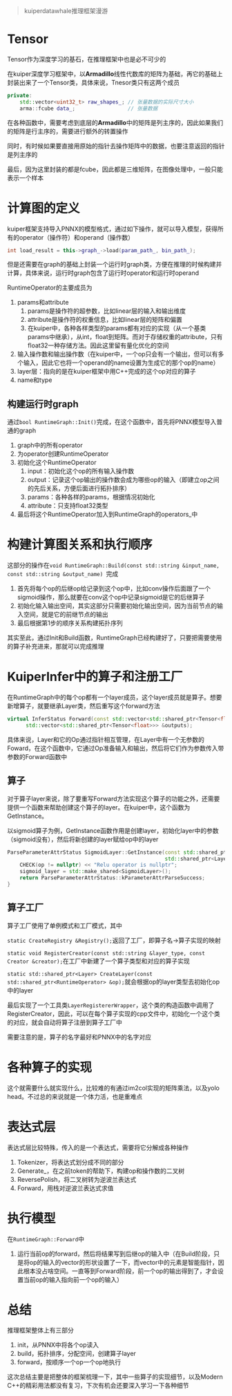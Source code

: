 > kuiperdatawhale推理框架漫游

# Tensor

Tensor作为深度学习的基石，在推理框架中也是必不可少的

在kuiper深度学习框架中，以**Armadillo**线性代数库的矩阵为基础，再它的基础上封装出来了一个Tensor类，具体来说，Tnesor类只有这两个成员

```c++
private:
    std::vector<uint32_t> raw_shapes_; // 张量数据的实际尺寸大小
    arma::fcube data_;                 // 张量数据
```

在各种函数中，需要考虑到底层的**Armadillo**中的矩阵是列主序的，因此如果我们的矩阵是行主序的，需要进行额外的转置操作

同时，有时候如果要直接用原始的指针去操作矩阵中的数据，也要注意返回的指针是列主序的

最后，因为这里封装的都是fcube，因此都是三维矩阵，在图像处理中，一般只能表示一个样本

# 计算图的定义

kuiper框架支持导入PNNX的模型格式，通过如下操作，就可以导入模型，获得所有的operator（操作符）和operand（操作数）

```c++
int load_result = this->graph_->load(param_path_, bin_path_);
```

但是还需要在graph的基础上封装一个运行时graph类，方便在推理的时候构建并计算，具体来说，运行时graph包含了运行时operator和运行时operand

RuntimeOperator的主要成员为

1. params和attribute
   1. params是操作符的超参数，比如linear层的输入和输出维度
   2. attribute是操作符的权重信息，比如linear层的矩阵和偏置
   3. 在kuiper中，各种各样类型的params都有对应的实现（从一个基类params中继承），从int，float到矩阵。而对于存储权重的attribute，只有float32一种存储方法。因此这里留有量化优化的空间
2. 输入操作数和输出操作数（在kuiper中，一个op只会有一个输出，但可以有多个输入，因此它也将一个operand的name设置为生成它的那个op的name）
3. layer层：指向的是在kuiper框架中用C++完成的这个op对应的算子
4. name和type

## 构建运行时graph

通过`bool RuntimeGraph::Init()`完成，在这个函数中，首先将PNNX模型导入普通的graph

1. graph中的所有operator
2. 为operator创建RuntimeOperator
3. 初始化这个RuntimeOperator
   1. input：初始化这个op的所有输入操作数
   2. output：记录这个op输出的操作数会成为哪些op的输入（即建立op之间的先后关系，方便后面进行拓扑排序）
   3. params：各种各样的params，根据情况初始化
   4. attribute：只支持float32类型
4. 最后将这个RuntimeOperator加入到RuntimeGraph的operators_中

# 构建计算图关系和执行顺序

这部分的操作在`void RuntimeGraph::Build(const std::string &input_name, const std::string &output_name) `完成

1. 首先将每个op的后继op给记录到这个op中，比如conv操作后面跟了一个sigmoid操作，那么就要在conv这个op中记录sigmoid是它的后继算子
2. 初始化输入输出空间，其实这部分只需要初始化输出空间，因为当前节点的输入空间，就是它的前继节点的输出
3. 最后根据第1步的顺序关系构建拓扑序列

其实至此，通过Init和Build函数，RuntimeGraph已经构建好了，只要把需要使用的算子补充进来，那就可以完成推理

# KuiperInfer中的算子和注册工厂

在RuntimeGraph中的每个op都有一个layer成员，这个layer成员就是算子。想要新增算子，就要继承Layer类，然后重写这个forward方法

```c++
virtual InferStatus Forward(const std::vector<std::shared_ptr<Tensor<float>>> &inputs,
      std::vector<std::shared_ptr<Tensor<float>>> &outputs);
```

具体来说，Layer和它的Op通过指针相互管理，在Layer中有一个无参数的Foward，在这个函数中，它通过Op准备输入和输出，然后将它们作为参数传入带参数的Forward函数中

## 算子

对于算子layer来说，除了要重写Forward方法实现这个算子的功能之外，还需要提供一个函数来帮助创建这个算子的layer。在kuiper中，这个函数为GetInstance。

以sigmoid算子为例，GetInstance函数作用是创建layer，初始化layer中的参数（sigmoid没有），然后将新创建的layer赋给op中的layer

```c++
ParseParameterAttrStatus SigmoidLayer::GetInstance(const std::shared_ptr<RuntimeOperator> &op,
                                                   std::shared_ptr<Layer> &sigmoid_layer) {
    CHECK(op != nullptr) << "Relu operator is nullptr";
    sigmoid_layer = std::make_shared<SigmoidLayer>();
    return ParseParameterAttrStatus::kParameterAttrParseSuccess;
}
```

## 算子工厂

算子工厂使用了单例模式和工厂模式，其中

`static CreateRegistry &Registry();`返回了工厂，即算子名->算子实现的映射

`static void RegisterCreator(const std::string &layer_type, const Creator &creator);`在工厂中新建了一个算子类型和对应的算子实现

`static std::shared_ptr<Layer> CreateLayer(const std::shared_ptr<RuntimeOperator> &op);`就会根据op的layer类型去初始化op中的layer

最后实现了一个工具类`LayerRegistererWrapper`，这个类的构造函数中调用了RegisterCreator，因此，可以在每个算子实现的cpp文件中，初始化一个这个类的对应，就会自动将算子注册到算子工厂中

需要注意的是，算子的名字最好和PNNX中的名字对应

# 各种算子的实现

这个就需要什么就实现什么，比较难的有通过im2col实现的矩阵乘法，以及yolo head。不过总的来说就是一个体力活，也是重难点

# 表达式层

表达式层比较特殊，传入的是一个表达式，需要将它分解成各种操作

1. Tokenizer，将表达式划分成不同的部分
2. Generate_，在之前token的帮助下，构建op和操作数的二叉树
3. ReversePolish，将二叉树转为逆波兰表达式
4. Forward，用栈对逆波兰表达式求值

# 执行模型

在`RuntimeGraph::Forward`中

1. 运行当前op的forward，然后将结果写到后继op的输入中（在Build阶段，只是将op的输入的vector的形状设置了一下，而vector中的元素是智能指针，因此根本没占啥空间。一直等到Forward阶段，前一个op的输出得到了，才会设置当前op的输入指向前一个op的输入）

# 总结

推理框架整体上有三部分

1. init，从PNNX中将各个op读入
2. build，拓扑排序，分配空间，创建算子layer
3. forward，按顺序一个op一个op地执行

这次总结主要是把整体的框架梳理一下，其中一些算子的实现细节，以及Modern C++的精彩用法都没有复习，下次有机会还要深入学习一下各种细节
